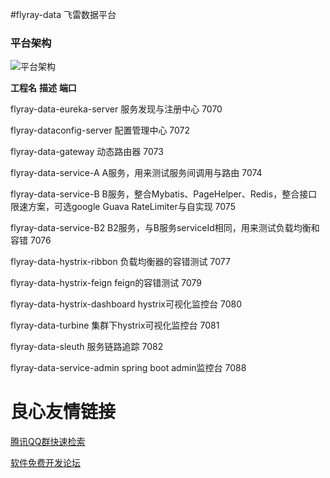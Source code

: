 #flyray-data
飞雷数据平台

### 平台架构

![平台架构](flyray-data-doc/UI/architecture.jpg)

 
  
 **工程名**    **描述**    **端口** 
 
 
 flyray-data-eureka-server    服务发现与注册中心    7070 
 
 
 flyray-dataconfig-server    配置管理中心    7072 
 
 
 flyray-data-gateway    动态路由器    7073 
 
 
 flyray-data-service-A    A服务，用来测试服务间调用与路由    7074 
 
 
 flyray-data-service-B    B服务，整合Mybatis、PageHelper、Redis，整合接口限速方案，可选google Guava RateLimiter与自实现    7075 
 
 
 flyray-data-service-B2    B2服务，与B服务serviceId相同，用来测试负载均衡和容错    7076 
 
 
 flyray-data-hystrix-ribbon    负载均衡器的容错测试    7077 
 
 
 flyray-data-hystrix-feign    feign的容错测试    7079 
 
 
 flyray-data-hystrix-dashboard    hystrix可视化监控台    7080 
 
 
 flyray-data-turbine    集群下hystrix可视化监控台    7081 
 
 
 flyray-data-sleuth    服务链路追踪    7082 
 
 
 flyray-data-service-admin    spring boot admin监控台    7088 
 
  


 # 良心友情链接

[腾讯QQ群快速检索](http://u.720life.cn/s/8cf73f7c)

[软件免费开发论坛](http://u.720life.cn/s/bbb01dc0)